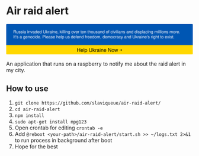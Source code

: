 # Air raid alert

[![Stand With Ukraine](https://raw.githubusercontent.com/vshymanskyy/StandWithUkraine/main/banner2-direct.svg)](https://vshymanskyy.github.io/StandWithUkraine/)

An application that runs on a raspberry to notify me about the raid alert in my city.

## How to use

1. `git clone https://github.com/slaviqueue/air-raid-alert/`
2. `cd air-raid-alert`
3. `npm install`
4. `sudo apt-get install mpg123`
5. Open crontab for editing `crontab -e`
6. Add `@reboot <your-path>/air-raid-alert/start.sh >> ~/logs.txt 2>&1` to run
   process in background after boot
7. Hope for the best
